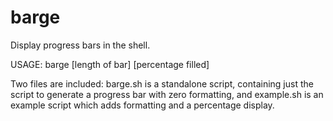 # barge

Display progress bars in the shell.

USAGE: barge [length of bar] [percentage filled]

Two files are included: barge.sh is a standalone script, containing just the script to generate a progress bar with zero formatting, and example.sh is an example script which adds formatting and a percentage display.
